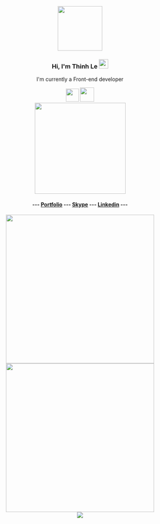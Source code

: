 
<div align="center">
   <img src="https://media4.giphy.com/media/6mI3VtLfTSOmiY67uz/giphy.gif?cid=790b76110766606b8e21ef9fd9b3e6dbe268e0a71bb4bfdb&rid=giphy.gif&ct=s" width="120px">
   <h3>Hi, I'm Thinh Le <img src="https://media.giphy.com/media/hvRJCLFzcasrR4ia7z/giphy.gif" width="25px"></h3>
   <p>I'm currently a Front-end developer</p>
   <img width = 35 src="https://upload.wikimedia.org/wikipedia/commons/f/f1/Vue.png"/>
   <img width = 38 src="https://user-images.githubusercontent.com/7110136/29002857-9e802f08-7ab4-11e7-9c31-604b5d0d0c19.png"/><br>
   <img width = 245 src="https://www.vendure.io/docs/storefront/building-a-storefront/vue-storefront-logo.png"/>
   <h4>
--- <a href='https://heyday1515.github.io/Portfolio/' target='_blank'>Portfolio</a> --- <a href='https://join.skype.com/invite/V0Xz7wIrwhgU' target='_blank'>Skype</a> --- <a href='https://www.linkedin.com/in/thinh-le-profile/' target='_blank'>Linkedin</a> ---
   </h4>
   <div align="center">
      <img src = "https://github-readme-stats.vercel.app/api?username=heyday1515&show_icons=true&theme=bear" width = 400>
      <img src = "https://github-readme-streak-stats.herokuapp.com?user=heyday1515&theme=dark&hide_border=true" width = 400>
   </div>
   <div align="center">
      <img src="https://visitor-badge.glitch.me/badge?page_id=heyday1515.heyday1515" />
   </div>
</div>
